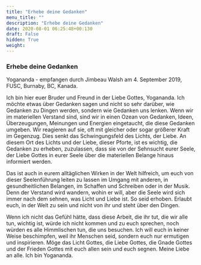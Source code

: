 ```yaml
---
title: "Erhebe deine Gedanken"
menu_title: ""
description: "Erhebe deine Gedanken"
date: 2020-08-01 06:25:48+00:130
draft: False
hidden: True
weight:
---
```

### Erhebe deine Gedanken

Yogananda - empfangen durch Jimbeau Walsh am 4. September 2019, FUSC, Burnaby, BC, Kanada.

Ich bin hier euer Bruder und Freund in der Liebe Gottes, Yogananda. Ich möchte etwas über Gedanken sagen und nicht so sehr darüber, wie Gedanken zu Dingen werden, sondern wie Gedanken uns lenken. Wenn wir im materiellen Verstand sind, sind wir in einen Ozean von Gedanken, Ideen, Überzeugungen, Meinungen und Energien eingetaucht, die diese Gedanken umgeben. Wir reagieren auf sie, oft mit gleicher oder sogar größerer Kraft im Gegenzug. Dies senkt das Schwingungsfeld des Lichts, der Liebe. An diesem Ort des Lichts und der Liebe, dieser Pforte, ist es wichtig, die Gedanken zu erheben, zuzulassen, dass sie von der Sehnsucht eurer Seele, der Liebe Gottes in eurer Seele über die materiellen Belange hinaus informiert werden.

Das ist auch in eurem alltäglichen Wirken in der Welt hilfreich, um euch von dieser Seelenführung leiten zu lassen im Umgang mit anderen, in gesundheitlichen Belangen, im Schaffen und Schreiben oder in der Musik. Denn der Verstand wird wandern, wohin er will, aber die Seele wird sich immer nach dem sehnen, was Licht und Liebe ist. So seid erhoben. Erlaubt euch, in der Welt zu sein und nicht von ihr und steht über den Dingen.

Wenn ich nicht das Gefühl hätte, dass diese Arbeit, die ihr tut, die wir alle tun, wichtig ist, würde ich nicht kommen und zu euch sprechen, noch würden es alle Himmlischen tun, die uns besuchen. Ich will euch in keiner Weise beschimpfen, weil ihr Menschen seid, sondern euch nur ermutigen und inspirieren. Möge das Licht Gottes, die Liebe Gottes, die Gnade Gottes und der Frieden Gottes mit euch allen sein und euch segnen. Meine Liebe an alle. Ich bin Yogananda.
